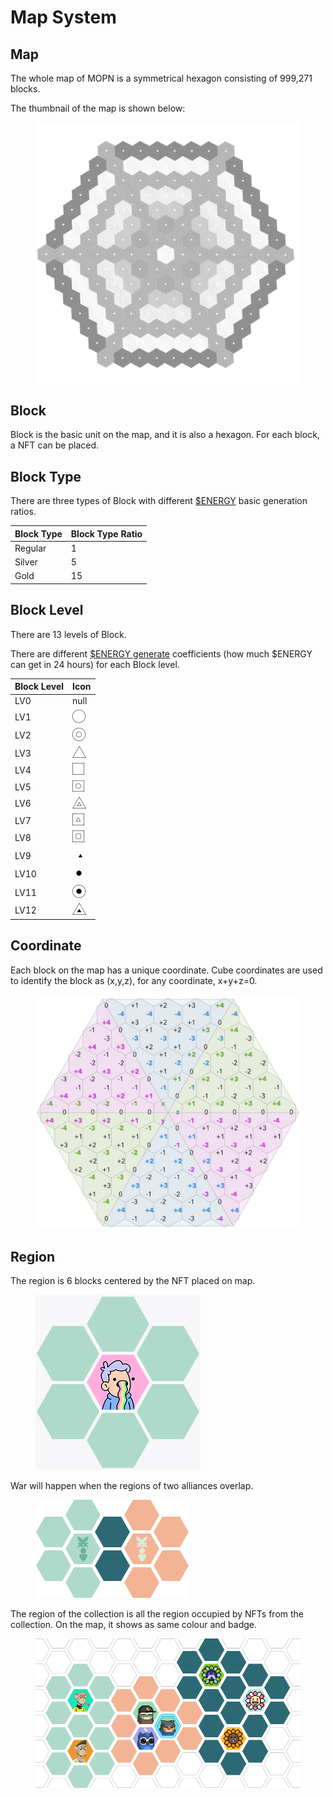 # Map System

## Map

The whole map of MOPN is a symmetrical hexagon consisting of 999,271 blocks.

The thumbnail of the map is shown below:

<figure><img src="../.gitbook/assets/map.png" alt=""><figcaption></figcaption></figure>

## Block

Block is the basic unit on the map, and it is also a hexagon. For each block, a NFT can be placed.

## Block Type

There are three types of Block with different [$ENERGY](../economic-system/usdenergy/) basic generation ratios.

| **Block Type** | **Block Type Ratio** |
| -------------- | -------------------- |
| Regular        | 1                    |
| Silver         | 5                    |
| Gold           | 15                   |

## Block Level

There are 13 levels of Block.

There are different [$ENERGY generate](../economic-system/usdenergy/block-type.md) coefficients (how much $ENERGY can get in 24 hours) for each Block level.

| **Block Level** | **Icon**                                                      |
| --------------- | ------------------------------------------------------------- |
| LV0             | null                                                          |
| LV1             | ![](../.gitbook/assets/1.png)                                 |
| LV2             | <img src="../.gitbook/assets/2.png" alt="" data-size="line">  |
| LV3             | <img src="../.gitbook/assets/3.png" alt="" data-size="line">  |
| LV4             | <img src="../.gitbook/assets/4.png" alt="" data-size="line">  |
| LV5             | <img src="../.gitbook/assets/5.png" alt="" data-size="line">  |
| LV6             | <img src="../.gitbook/assets/6.png" alt="" data-size="line">  |
| LV7             | <img src="../.gitbook/assets/7.png" alt="" data-size="line">  |
| LV8             | <img src="../.gitbook/assets/8.png" alt="" data-size="line">  |
| LV9             | <img src="../.gitbook/assets/9.png" alt="" data-size="line">  |
| LV10            | <img src="../.gitbook/assets/10.png" alt="" data-size="line"> |
| LV11            | <img src="../.gitbook/assets/11.png" alt="" data-size="line"> |
| LV12            | <img src="../.gitbook/assets/12.png" alt="" data-size="line"> |

## Coordinate

Each block on the map has a unique coordinate. Cube coordinates are used to identify the block as (x,y,z), for any coordinate, x+y+z=0.

<figure><img src="../.gitbook/assets/Coordinate.png" alt=""><figcaption></figcaption></figure>

## Region

The region is 6 blocks centered by the NFT placed on map.

<figure><img src="../.gitbook/assets/Region.png" alt=""><figcaption></figcaption></figure>

War will happen when the regions of two alliances overlap.

<figure><img src="../.gitbook/assets/two alliances overlap.png" alt=""><figcaption></figcaption></figure>

The region of the collection is all the region occupied by NFTs from the collection. On the map, it shows as same colour and badge.

<figure><img src="../.gitbook/assets/The region of the collection.png" alt=""><figcaption></figcaption></figure>
